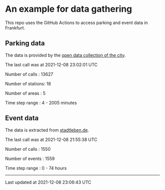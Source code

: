 # An example for data gathering

This repo uses the GitHub Actions to access parking and event data in Frankfurt.

## Parking data
The data is provided by the [open data collection of the city](https://www.offenedaten.frankfurt.de/).

The last call was at 2021-12-08 23:02:01 UTC

Number of calls   : 13627

Number of stations:    18

Number of areas   :     5

Time step range   :     4 -  2005 minutes


## Event data
The data is extracted from [stadtleben.de](https://stadtleben.de/frankfurt/).

The last call was at 2021-12-08 21:55:38 UTC

Number of calls   : 1550

Number of events  : 1559

Time step range   :    0 -   74 hours


----

Last updated at 2021-12-08 23:06:43 UTC
